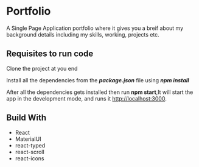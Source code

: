 # Portfolio

A Single Page Application portfolio where it gives you a breif about my background details including my skills, working, projects etc.

## Requisites to run code

Clone the project at you end

Install all the dependencies from the ***package.json*** file using ***npm install***

After all the dependencies gets installed then run **npm start**,It will start the app in the development mode, and runs it [http://localhost:3000](http://localhost:3000).

## Build With
* React
* MaterialUI
* react-typed
* react-scroll
* react-icons
